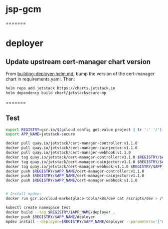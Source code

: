 
# jsp-gcm
=======

# deployer

## Update upstream cert-manager chart version

From
[building-deployer-helm.md](https://github.com/GoogleCloudPlatform/marketplace-k8s-app-tools/blob/master/docs/building-deployer-helm.md),
bump the version of the cert-manager chart in requirements.yaml. Then:

```sh
helm repo add jetstack https://charts.jetstack.io
helm dependency build chart/jetstacksecure-mp
```

=======
## Test

```sh
export REGISTRY=gcr.io/$(gcloud config get-value project | tr ':' '/')
export APP_NAME=jetstack-secure

docker pull quay.io/jetstack/cert-manager-controller:v1.1.0
docker pull quay.io/jetstack/cert-manager-cainjector:v1.1.0
docker pull quay.io/jetstack/cert-manager-webhook:v1.1.0
docker tag quay.io/jetstack/cert-manager-controller:v1.1.0 $REGISTRY/$APP_NAME/cert-manager-controller:v1.1.0
docker tag quay.io/jetstack/cert-manager-cainjector:v1.1.0 $REGISTRY/$APP_NAME/cert-manager-cainjector:v1.1.0
docker tag quay.io/jetstack/cert-manager-webhook:v1.1.0 $REGISTRY/$APP_NAME/cert-manager-webhook:v1.1.0
docker push $REGISTRY/$APP_NAME/cert-manager-controller:v1.1.0
docker push $REGISTRY/$APP_NAME/cert-manager-cainjector:v1.1.0
docker push $REGISTRY/$APP_NAME/cert-manager-webhook:v1.1.0


# Install mpdev:
docker run gcr.io/cloud-marketplace-tools/k8s/dev cat /scripts/dev > /tmp/mpdev && install /tmp/mpdev ~/bin

kubectl create namespace test
docker build --tag $REGISTRY/$APP_NAME/deployer .
docker push $REGISTRY/$APP_NAME/deployer
mpdev install --deployer=$REGISTRY/$APP_NAME/deployer --parameters='{"name": "test", "namespace": "test"}'
```
